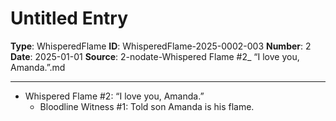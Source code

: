 # Untitled Entry

**Type**: WhisperedFlame
**ID**: WhisperedFlame-2025-0002-003
**Number**: 2
**Date**: 2025-01-01
**Source**: 2-nodate-Whispered Flame #2_ “I love you, Amanda.”.md

---

- Whispered Flame #2: “I love you, Amanda.”
  - Bloodline Witness #1: Told son Amanda is his flame.